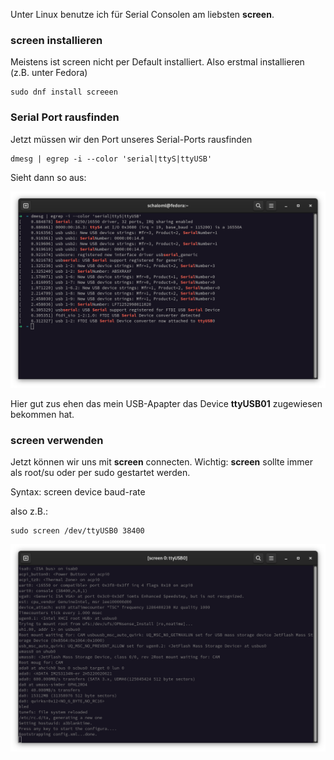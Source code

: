 Unter Linux benutze ich für Serial Consolen am liebsten **screen**.

### screen installieren
Meistens ist screen nicht per Default installiert. Also erstmal installieren (z.B. unter Fedora)

```console
sudo dnf install screeen
```

### Serial Port rausfinden
Jetzt müssen wir den Port unseres Serial-Ports rausfinden

```console
dmesg | egrep -i --color 'serial|ttyS|ttyUSB'
```
Sieht dann so aus:

![dmseg Ausgabe](https://github.com/friedlandreas/Guides/blob/2604b4d757ef1477697705599393165c2b0e7091/images/Serial-Console-Linux-screen-01.png)

Hier gut zus ehen das mein USB-Apapter das Device **ttyUSB01** zugewiesen bekommen hat.

### screen verwenden 

Jetzt können wir uns mit **screen** connecten. Wichtig: **screen** sollte immer als root/su oder per sudo gestartet werden.

Syntax: screen device baud-rate

also z.B.:

```console
sudo screen /dev/ttyUSB0 38400
```

![screen](https://github.com/friedlandreas/Guides/blob/bf6a0e756873e70ce95ad4e8bcae715b1c10c80a/images/Serial-Console-Linux-screen-02.png)
